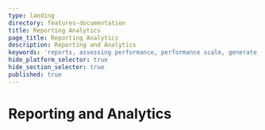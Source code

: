 ```yaml
---
type: landing
directory: features-documentation
title: Reporting Analytics
page_title: Reporting Analytics
description: Reporting and Analytics
keywords: 'reports, assessing performance, performance scale, generate reports'
hide_platform_selector: true
hide_section_selector: true
published: true
---
```

# Reporting and Analytics

